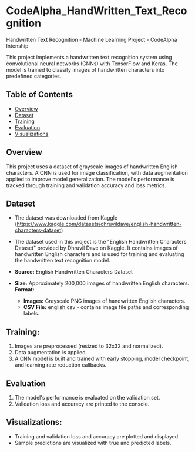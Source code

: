 # CodeAlpha_HandWritten_Text_Recognition
Handwritten Text Recognition - Machine Learning Project - CodeAlpha Intenship

This project implements a handwritten text recognition system using convolutional neural networks (CNNs) with TensorFlow and Keras. The model is trained to classify images of handwritten characters into predefined categories.

## Table of Contents
- [Overview](#overview)
- [Dataset](#dataset)
- [Training](#training)
- [Evaluation](#evaluation)
- [Visualizations](#visualizations)

## Overview
This project uses a dataset of grayscale images of handwritten English characters. A CNN is used for image classification, with data augmentation applied to improve model generalization. The model's performance is tracked through training and validation accuracy and loss metrics.

## Dataset
* The dataset was downloaded from Kaggle (https://www.kaggle.com/datasets/dhruvildave/english-handwritten-characters-dataset)
* The dataset used in this project is the "English Handwritten Characters Dataset" provided by Dhruvil Dave on Kaggle. It contains images of handwritten English characters and is used for training and evaluating the handwritten text recognition model.

* **Source:** English Handwritten Characters Dataset
* **Size:** Approximately 200,000 images of handwritten English characters.
**Format:**
    * **Images:** Grayscale PNG images of handwritten English characters.
    * **CSV File:** english.csv - contains image file paths and corresponding labels.

## Training:
1. Images are preprocessed (resized to 32x32 and normalized).
2. Data augmentation is applied.
3. A CNN model is built and trained with early stopping, model checkpoint, and learning rate reduction callbacks.

## Evaluation
1. The model's performance is evaluated on the validation set.
2. Validation loss and accuracy are printed to the console.

## Visualizations:
* Training and validation loss and accuracy are plotted and displayed.
* Sample predictions are visualized with true and predicted labels.

